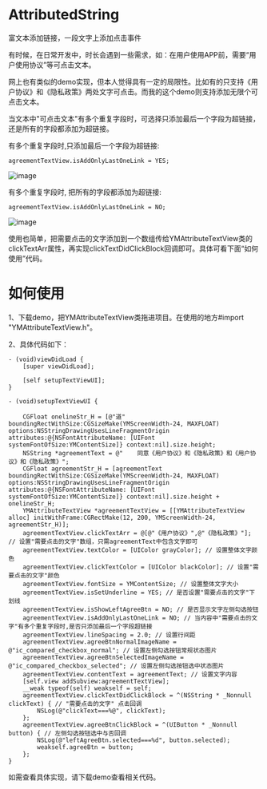 # AttributedString
富文本添加链接，一段文字上添加点击事件

有时候，在日常开发中，时长会遇到一些需求，如：在用户使用APP前，需要“用户使用协议”等可点击文本。

网上也有类似的demo实现，但本人觉得具有一定的局限性。比如有的只支持《用户协议》和《隐私政策》两处文字可点击。而我的这个demo则支持添加无限个可点击文本。

当文本中"可点击文本"有多个重复字段时，可选择只添加最后一个字段为超链接，还是所有的字段都添加为超链接。

有多个重复字段时,只添加最后一个字段为超链接:
```
agreementTextView.isAddOnlyLastOneLink = YES;
```
![image](https://note.youdao.com/yws/public/resource/c1637829b631c7615950591b80ce1845/xmlnote/0621CF9530164E1388882F7C440F9F0A/11368) 

有多个重复字段时, 把所有的字段都添加为超链接:
```
agreementTextView.isAddOnlyLastOneLink = NO;
```
![image](https://note.youdao.com/yws/public/resource/c1637829b631c7615950591b80ce1845/xmlnote/50DE9326BE4C46B0A7C25065564F6CF5/11370) 

使用也简单，把需要点击的文字添加到一个数组传给YMAttributeTextView类的clickTextArr属性，再实现clickTextDidClickBlock回调即可。具体可看下面“如何使用”代码。

# 如何使用

1、下载demo，把YMAttributeTextView类拖进项目。在使用的地方#import "YMAttributeTextView.h"。

2、具体代码如下：
```
- (void)viewDidLoad {
    [super viewDidLoad];
    
    [self setupTextViewUI];
}

- (void)setupTextViewUI {
    
    CGFloat onelineStr_H = [@"道" boundingRectWithSize:CGSizeMake(YMScreenWidth-24, MAXFLOAT) options:NSStringDrawingUsesLineFragmentOrigin attributes:@{NSFontAttributeName: [UIFont systemFontOfSize:YMContentSize]} context:nil].size.height;
    NSString *agreementText = @"    同意《用户协议》和《隐私政策》和《用户协议》和《隐私政策》";
    CGFloat agreementStr_H = [agreementText boundingRectWithSize:CGSizeMake(YMScreenWidth-24, MAXFLOAT) options:NSStringDrawingUsesLineFragmentOrigin attributes:@{NSFontAttributeName: [UIFont systemFontOfSize:YMContentSize]} context:nil].size.height + onelineStr_H;
    YMAttributeTextView *agreementTextView = [[YMAttributeTextView alloc] initWithFrame:CGRectMake(12, 200, YMScreenWidth-24, agreementStr_H)];
    agreementTextView.clickTextArr = @[@"《用户协议》",@"《隐私政策》"]; // 设置"需要点击的文字"数组，只需agreementText中包含文字即可
    agreementTextView.textColor = [UIColor grayColor]; // 设置整体文字颜色
    agreementTextView.clickTextColor = [UIColor blackColor]; // 设置"需要点击的文字"颜色
    agreementTextView.fontSize = YMContentSize; // 设置整体文字大小
    agreementTextView.isSetUnderline = YES; // 是否设置"需要点击的文字"下划线
    agreementTextView.isShowLeftAgreeBtn = NO; // 是否显示文字左侧勾选按钮
    agreementTextView.isAddOnlyLastOneLink = NO; // 当内容中"需要点击的文字"有多个重复字段时,是否只添加最后一个字段超链接
    agreementTextView.lineSpacing = 2.0; // 设置行间距
    agreementTextView.agreeBtnNormalImageName = @"ic_compared_checkbox_normal"; // 设置左侧勾选按钮常规状态图片
    agreementTextView.agreeBtnSelectedImageName = @"ic_compared_checkbox_selected"; // 设置左侧勾选按钮选中状态图片
    agreementTextView.contentText = agreementText; // 设置文字内容
    [self.view addSubview:agreementTextView];
    __weak typeof(self) weakself = self;
    agreementTextView.clickTextDidClickBlock = ^(NSString * _Nonnull clickText) { // "需要点击的文字" 点击回调
        NSLog(@"clickText===%@", clickText);
    };
    agreementTextView.agreeBtnClickBlock = ^(UIButton * _Nonnull button) { // 左侧勾选按钮选中与否回调
        NSLog(@"leftAgreeBtn.selected===%d", button.selected);
        weakself.agreeBtn = button;
    };
}
```

如需查看具体实现，请下载demo查看相关代码。
